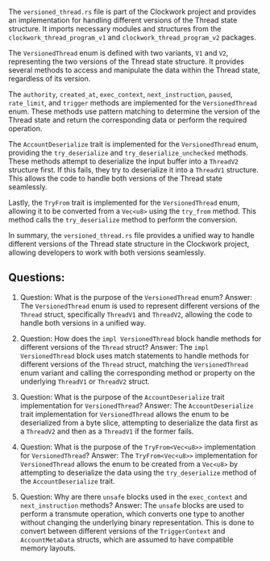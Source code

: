 
The `versioned_thread.rs` file is part of the Clockwork project and provides an implementation for handling different versions of the Thread state structure. It imports necessary modules and structures from the `clockwork_thread_program_v1` and `clockwork_thread_program_v2` packages.

The `VersionedThread` enum is defined with two variants, `V1` and `V2`, representing the two versions of the Thread state structure. It provides several methods to access and manipulate the data within the Thread state, regardless of its version.

The `authority`, `created_at`, `exec_context`, `next_instruction`, `paused`, `rate_limit`, and `trigger` methods are implemented for the `VersionedThread` enum. These methods use pattern matching to determine the version of the Thread state and return the corresponding data or perform the required operation.

The `AccountDeserialize` trait is implemented for the `VersionedThread` enum, providing the `try_deserialize` and `try_deserialize_unchecked` methods. These methods attempt to deserialize the input buffer into a `ThreadV2` structure first. If this fails, they try to deserialize it into a `ThreadV1` structure. This allows the code to handle both versions of the Thread state seamlessly.

Lastly, the `TryFrom` trait is implemented for the `VersionedThread` enum, allowing it to be converted from a `Vec<u8>` using the `try_from` method. This method calls the `try_deserialize` method to perform the conversion.

In summary, the `versioned_thread.rs` file provides a unified way to handle different versions of the Thread state structure in the Clockwork project, allowing developers to work with both versions seamlessly.
## Questions: 
 1. Question: What is the purpose of the `VersionedThread` enum?
   Answer: The `VersionedThread` enum is used to represent different versions of the `Thread` struct, specifically `ThreadV1` and `ThreadV2`, allowing the code to handle both versions in a unified way.

2. Question: How does the `impl VersionedThread` block handle methods for different versions of the `Thread` struct?
   Answer: The `impl VersionedThread` block uses match statements to handle methods for different versions of the `Thread` struct, matching the `VersionedThread` enum variant and calling the corresponding method or property on the underlying `ThreadV1` or `ThreadV2` struct.

3. Question: What is the purpose of the `AccountDeserialize` trait implementation for `VersionedThread`?
   Answer: The `AccountDeserialize` trait implementation for `VersionedThread` allows the enum to be deserialized from a byte slice, attempting to deserialize the data first as a `ThreadV2` and then as a `ThreadV1` if the former fails.

4. Question: What is the purpose of the `TryFrom<Vec<u8>>` implementation for `VersionedThread`?
   Answer: The `TryFrom<Vec<u8>>` implementation for `VersionedThread` allows the enum to be created from a `Vec<u8>` by attempting to deserialize the data using the `try_deserialize` method of the `AccountDeserialize` trait.

5. Question: Why are there `unsafe` blocks used in the `exec_context` and `next_instruction` methods?
   Answer: The `unsafe` blocks are used to perform a transmute operation, which converts one type to another without changing the underlying binary representation. This is done to convert between different versions of the `TriggerContext` and `AccountMetaData` structs, which are assumed to have compatible memory layouts.
    